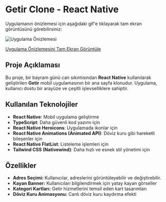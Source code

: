 # Getir Clone - React Native

Uygulamanın önizlemesi için aşağıdaki gif'e tıklayarak tam ekran görüntüsünü görebilirsiniz:

![Uygulama Önizlemesi](https://github.com/alihandemirdas/getir-clone-react-native/blob/main/github-getir.gif)

[Uygulama Önizlemesini Tam Ekran Görüntüle](https://github.com/alihandemirdas/getir-clone-react-native/blob/main/github-getir.gif)

## Proje Açıklaması
Bu proje, bir bayram günü can sıkıntısından **React Native** kullanılarak geliştirilen **Getir** mobil uygulamasının bir ana sayfa klonudur. Uygulama, kullanıcı dostu bir arayüze ve çeşitli işlevselliklere sahiptir.

## Kullanılan Teknolojiler
- **React Native**: Mobil uygulama geliştirme
- **TypeScript**: Daha güvenli kod yazımı için
- **React Native Heroicons**: Uygulamada ikonlar için
- **React Native Animations (Animated API)**: Döviz kuru gibi hareketli bileşenler için
- **React Native FlatList**: Listeleme işlemleri için
- **Tailwind CSS (Nativewind)**: Daha hızlı ve esnek stil yönetimi için

## Özellikler
- **Adres Seçimi:** Kullanıcılar, adreslerini görüntüleyebilir ve değiştirebilir.
- **Kayan Banner:** Kullanıcıları bilgilendirmek için yatay kayan görseller
- **Kategori Kartları:** Getir hizmetlerini temsil eden kart tasarımları
- **Döviz Kuru Animasyonu:** Canlı döviz kuru kaydırma efekti
